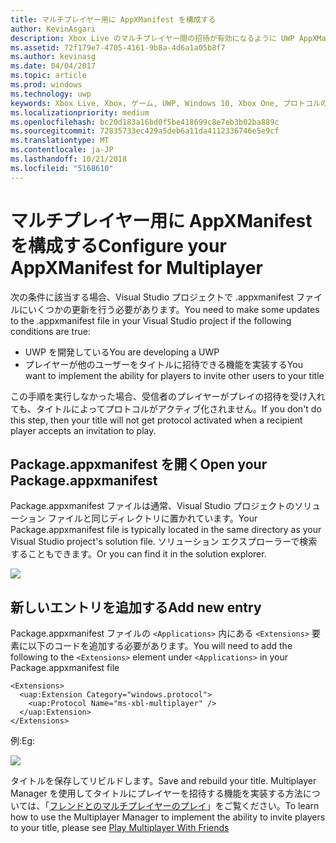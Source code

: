 ```yaml
---
title: マルチプレイヤー用に AppXManifest を構成する
author: KevinAsgari
description: Xbox Live のマルチプレイヤー間の招待が有効になるように UWP AppXManifest を構成する方法について説明します。
ms.assetid: 72f179e7-4705-4161-9b8a-4d6a1a05b8f7
ms.author: kevinasg
ms.date: 04/04/2017
ms.topic: article
ms.prod: windows
ms.technology: uwp
keywords: Xbox Live, Xbox, ゲーム, UWP, Windows 10, Xbox One, プロトコルのアクティブ化, マルチプレイヤー
ms.localizationpriority: medium
ms.openlocfilehash: bc20d183a16bd0f5be418699c8e7eb3b02ba889c
ms.sourcegitcommit: 72835733ec429a5deb6a11da4112336746e5e9cf
ms.translationtype: MT
ms.contentlocale: ja-JP
ms.lasthandoff: 10/21/2018
ms.locfileid: "5168610"
---
```

# <a name="configure-your-appxmanifest-for-multiplayer"></a><span data-ttu-id="2c83f-104">マルチプレイヤー用に AppXManifest を構成する</span><span class="sxs-lookup"><span data-stu-id="2c83f-104">Configure your AppXManifest for Multiplayer</span></span>

<span data-ttu-id="2c83f-105">次の条件に該当する場合、Visual Studio プロジェクトで .appxmanifest ファイルにいくつかの更新を行う必要があります。</span><span class="sxs-lookup"><span data-stu-id="2c83f-105">You need to make some updates to the .appxmanifest file in your Visual Studio project if the following conditions are true:</span></span>
- <span data-ttu-id="2c83f-106">UWP を開発している</span><span class="sxs-lookup"><span data-stu-id="2c83f-106">You are developing a UWP</span></span>
- <span data-ttu-id="2c83f-107">プレイヤーが他のユーザーをタイトルに招待できる機能を実装する</span><span class="sxs-lookup"><span data-stu-id="2c83f-107">You want to implement the ability for players to invite other users to your title</span></span>

<span data-ttu-id="2c83f-108">この手順を実行しなかった場合、受信者のプレイヤーがプレイの招待を受け入れても、タイトルによってプロトコルがアクティブ化されません。</span><span class="sxs-lookup"><span data-stu-id="2c83f-108">If you don't do this step, then your title will not get  protocol activated when a recipient player accepts an invitation to play.</span></span>

## <a name="open-your-packageappxmanifest"></a><span data-ttu-id="2c83f-109">Package.appxmanifest を開く</span><span class="sxs-lookup"><span data-stu-id="2c83f-109">Open your Package.appxmanifest</span></span>

<span data-ttu-id="2c83f-110">Package.appxmanifest ファイルは通常、Visual Studio プロジェクトのソリューション ファイルと同じディレクトリに置かれています。</span><span class="sxs-lookup"><span data-stu-id="2c83f-110">Your Package.appxmanifest file is typically located in the same directory as your Visual Studio project's solution file.</span></span>  <span data-ttu-id="2c83f-111">ソリューション エクスプローラーで検索することもできます。</span><span class="sxs-lookup"><span data-stu-id="2c83f-111">Or you can find it in the solution explorer.</span></span>

![](../../images/multiplayer/multiplayer_open_appxmanifest.png)

## <a name="add-new-entry"></a><span data-ttu-id="2c83f-112">新しいエントリを追加する</span><span class="sxs-lookup"><span data-stu-id="2c83f-112">Add new entry</span></span>

<span data-ttu-id="2c83f-113">Package.appxmanifest ファイルの ```<Applications>``` 内にある ```<Extensions>``` 要素に以下のコードを追加する必要があります。</span><span class="sxs-lookup"><span data-stu-id="2c83f-113">You will need to add the following to the ```<Extensions>``` element under ```<Applications>``` in your Package.appxmanifest file</span></span>

```
<Extensions>
  <uap:Extension Category="windows.protocol">
    <uap:Protocol Name="ms-xbl-multiplayer" />
  </uap:Extension>
</Extensions>
```

<span data-ttu-id="2c83f-114">例:</span><span class="sxs-lookup"><span data-stu-id="2c83f-114">Eg:</span></span>

![](../../images/multiplayer/multiplayer_appxmanifest_changes.png)

<span data-ttu-id="2c83f-115">タイトルを保存してリビルドします。</span><span class="sxs-lookup"><span data-stu-id="2c83f-115">Save and rebuild your title.</span></span>  <span data-ttu-id="2c83f-116">Multiplayer Manager を使用してタイトルにプレイヤーを招待する機能を実装する方法については、「[フレンドとのマルチプレイヤーのプレイ](../multiplayer-manager/play-multiplayer-with-friends.md)」をご覧ください。</span><span class="sxs-lookup"><span data-stu-id="2c83f-116">To learn how to use the Multiplayer Manager to implement the ability to invite players to your title, please see [Play Multiplayer With Friends](../multiplayer-manager/play-multiplayer-with-friends.md)</span></span>
